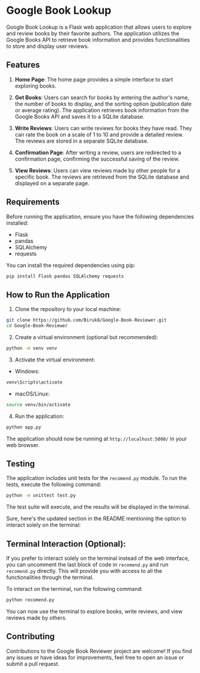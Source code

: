 # Google Book Lookup

Google Book Lookup is a Flask web application that allows users to explore and review books by their favorite authors. The application utilizes the Google Books API to retrieve book information and provides functionalities to store and display user reviews.

## Features

1. **Home Page**: The home page provides a simple interface to start exploring books.

2. **Get Books**: Users can search for books by entering the author's name, the number of books to display, and the sorting option (publication date or average rating). The application retrieves book information from the Google Books API and saves it to a SQLite database.

3. **Write Reviews**: Users can write reviews for books they have read. They can rate the book on a scale of 1 to 10 and provide a detailed review. The reviews are stored in a separate SQLite database.

4. **Confirmation Page**: After writing a review, users are redirected to a confirmation page, confirming the successful saving of the review.

5. **View Reviews**: Users can view reviews made by other people for a specific book. The reviews are retrieved from the SQLite database and displayed on a separate page.

## Requirements

Before running the application, ensure you have the following dependencies installed:

- Flask
- pandas
- SQLAlchemy
- requests

You can install the required dependencies using pip:

```bash
pip install Flask pandas SQLAlchemy requests
```

## How to Run the Application

1. Clone the repository to your local machine:

```bash
git clone https://github.com/Biruk8/Google-Book-Reviewer.git
cd Google-Book-Reviewer
```

2. Create a virtual environment (optional but recommended):

```bash
python -m venv venv
```

3. Activate the virtual environment:

- Windows:

```bash
venv\Scripts\activate
```

- macOS/Linux:

```bash
source venv/bin/activate
```

4. Run the application:

```bash
python app.py
```

The application should now be running at `http://localhost:5000/` in your web browser.

## Testing

The application includes unit tests for the `recomend.py` module. To run the tests, execute the following command:

```bash
python -m unittest test.py
```

The test suite will execute, and the results will be displayed in the terminal.


Sure, here's the updated section in the README mentioning the option to interact solely on the terminal:

## Terminal Interaction (Optional):


If you prefer to interact solely on the terminal instead of the web interface, you can uncomment the last block of code in `recomend.py` and run `recomend.py` directly. This will provide you with access to all the functionalities through the terminal.

To interact on the terminal, run the following command:

```bash
python recomend.py
```

You can now use the terminal to explore books, write reviews, and view reviews made by others.


## Contributing

Contributions to the Google Book Reviewer project are welcome! If you find any issues or have ideas for improvements, feel free to open an issue or submit a pull request.

